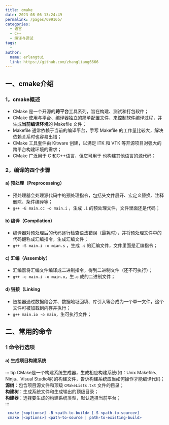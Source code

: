 ```yaml
---
title: cmake
date: 2023-08-06 13:24:49
permalink: /pages/69916b/
categories:
  - 语言
  - C++
  - 编译与调试
tags:
  - 
author: 
  name: erlangtui
  link: https://github.com/zhangliang6666
---
```

## 一、cmake介绍
### 1，cmake概述
* CMake 是一个开源的**跨平台**工具系列，旨在构建、测试和打包软件；
* CMake 使用与平台、编译器独立的简单配置文件，来控制软件编译过程，并生成**当前编译环境**的 Makefile 文件；
* Makefile 通常依赖于当前的编译平台，手写 Makefile 的工作量比较大，解决依赖关系时也容易出错；
* CMake 工具套件由 Kitware 创建，以满足 ITK 和 VTK 等开源项目对强大的跨平台构建环境的需求；
* CMake 广泛用于 C 和C++语言，但它可用于 也构建其他语言的源代码；

### 2，编译的四个步骤
#### a) 预处理（Preprocessing）
* 预处理器会处理源代码中的预处理指令，包括头文件展开、宏定义替换、注释删除、条件编译等；
* `g++ -E main.cc -o main.i` ，生成 `.i` 的预处理文件，文件里面还是代码；
#### b) 编译（Compilation）
* 编译器对预处理后的代码逐行检查语法错误（最耗时），并将预处理文件中的代码翻称成汇编指令，生成汇编文件；
* `g++ -S main.i -o mian.s` ，生成 `.s` 的汇编文件，文件里面是汇编指令；
#### c) 汇编（Assembly）
* 汇编器将汇编文件编译成二进制指令，得到二进制文件（还不可执行）；
* `g++ -c main.i -o main.o`，生`.o` 成的二进制文件；
#### d) 链接（Linking
* 链接器通过数据段合并、数据地址回填、库引入等合成为一个单一文件，这个文件可被加载到内存并执行；
* `g++ main.io -o main`，生可执行文件；

## 二、常用的命令
### 1 命令行选项
#### a) 生成项目构建系统
::: tip
CMake是一个构建系统生成器，生成相应构建系统(如：Unix Makefile、Ninja、Visual Studio等)的构建文件，告诉构建系统应当如何操作才能编译代码；<br>
**源树**：包含项目源文件和顶级 `CMakeLists.txt` 文件的目录；<br>
**构建树**：生成系统文件和生成输出的顶级目录；<br>
**构建器**：选择要生成的构建系统类型，默认选择当前平台；<br>
:::

```cmake
 cmake [<options>] -B <path-to-build> [-S <path-to-source>]
 cmake [<options>] <path-to-source | path-to-existing-build>
```
<!-- 
GNU/Linux上，CMake默认生成Unix Makefile来构建项目：

Makefile: make将运行指令来构建项目。
CMakefile：包含临时文件的目录，CMake用于检测操作系统、编译器等。此外，根据所选的生成器，它还包含特定的文件。
cmake_install.cmake：处理安装规则的CMake脚本，在项目安装时使用。
CMakeCache.txt：如文件名所示，CMake缓存。CMake在重新运行配置时使用这个文件。

构建系统描述为如何从源代码
构建系统描述如何构建项目的可执行文件和库 从其源代码使用构建工具自动化该过程。为 例如，构建系统可以是用于命令行工具或集成开发环境的项目文件 （集成开发环境）。为了避免维护多个这样的构建系统，一个项目 可以使用在 中编写的文件抽象地指定其构建系统。从这些文件 CMake 通过后端为每个用户本地生成首选构建系统 称为发电机。Makefilemake

要使用 CMake 生成构建系统，必须选择以下内容：



使用命令行生成工具生成器之一时，CMake 期望编译器工具链所需的环境 已在命令行管理程序中配置。使用 IDE 生成工具生成器之一时，不需要特定的环境。


Build a Project
 cmake --build <dir> [<options>] [-- <build-tool-options>]

Install a Project
 cmake --install <dir> [<options>]

Open a Project
 cmake --open <dir>

Run a Script
 cmake [-D <var>=<value>]... -P <cmake-script-file>

Run a Command-Line Tool
 cmake -E <command> [<options>]

Run the Find-Package Tool
 cmake --find-package [<options>]

Run a Workflow Preset
 cmake --workflow [<options>]

View Help
 cmake --help[-<topic>]

### 2.3 脚本命令


## 三、常用的宏定义
宏 |	功能
---|---
PROJECT_SOURCE_DIR |	一般是工程的根目录
PROJECT_BINARY_DIR	|   执行cmake命令的目录
CMAKE_CURRENT_SOURCE_DIR	|   当前处理的CMakeLists.txt所在的路径
CMAKE_CURRENT_BINARY_DIR	|   target 编译目录
EXECUTABLE_OUTPUT_PATH	|   重新定义目标二进制可执行文件的存放位置
LIBRARY_OUTPUT_PATH	|   重新定义目标链接库文件的存放位置
PROJECT_NAME	|   返回通过PROJECT指令定义的项目名称
CMAKE_BINARY_DIR	|   项目实际构建路径，假设在build目录进行的构建，那么得到的就是这个目录的路径
 -->